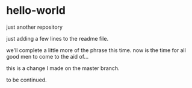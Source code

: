 # hello-world
just another repository

just adding a few lines to the readme file.

we'll complete a little more of the phrase this time.
now is the time for all good men to come to the aid of...

this is a change I made on the master branch.

to be continued.
